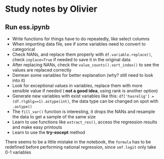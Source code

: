 # Study notes by Olivier

## Run ess.ipynb

- Write functions for things have to do repeatedly, like select columns
- When importing data file, see if some variables need to convert to categorical
- Check NANs, and replace them properly with `df.variable.replace()`, check `inplace=True` if needed to save it in the original data
- After replacing NANs, check the `value_counts().sort_index()` to see the values are replaced correctly
- Demean some variables for better explanation (why? still need to look into it)
- Look for exceptional values in variables, replace them with more sensible value if needed ( **not a good idea**, using rank is another option)
- Generate new variables with exist variables like this: `df['hasrelig'] = (df.rlgblg==1).astype(int)`, the data type can be changed on spot with `.astype()`
- The `fill_var()` function is interesting, it drops the NANs and resample the data to get a sample of the same size
- Learn to use functions like `extract_res()`, access the regression results and make easy printouts
- Learn to use the **try-except** method

There seems to be a little mistake in the notebook, the `formula` has to be redefined before performing national regression, since `smf.logit` only take 0-1 variables

